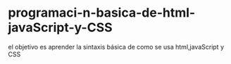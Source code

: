 # programaci-n-basica-de-html-javaScript-y-CSS
el objetivo es aprender la sintaxis básica de como se usa html,javaScript y CSS
